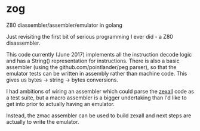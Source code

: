# zog

Z80 diassembler/assembler/emulator in golang

Just revisiting the first bit of serious programming I ever did - a Z80
disassembler.

This code currently (June 2017) implements all the instruction decode logic
and has a String() representation for instructions. There is also a basic
assembler (using the github.com/pointlander/peg parser), so that the emulator
tests can be written in assembly rather than machine code. This gives us
bytes -> string -> bytes conversions.

I had ambitions of wiring an assembler which could parse the
[zexall](http://mdfs.net/Software/Z80/Exerciser/) code as
a test suite, but a macro assembler is a bigger undertaking than I'd like to
get into prior to actually having an emulator.

Instead, the zmac assembler can be used to build zexall and next steps are
actually to write the emulator.
